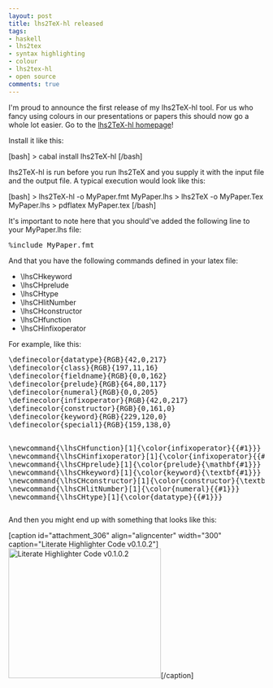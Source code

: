 ```yaml
---
layout: post
title: lhs2TeX-hl released
tags:
- haskell
- lhs2tex
- syntax highlighting
- colour
- lhs2tex-hl
- open source
comments: true
---
```

I'm proud to announce the first release of my lhs2TeX-hl tool. For us who fancy using colours in our presentations or papers this should now go a whole lot easier. Go to the <a href="http://alessandrovermeulen.me/projects/lhs2texhl/">lhs2TeX-hl homepage</a>!

Install it like this:

[bash]
&gt; cabal install lhs2TeX-hl
[/bash]

lhs2TeX-hl is run before you run lhs2TeX and you supply it with the input file and the output file. A typical execution would look like this:

[bash]
&gt; lhs2TeX-hl -o MyPaper.fmt MyPaper.lhs
&gt; lhs2TeX -o MyPaper.Tex MyPaper.lhs
&gt; pdflatex MyPaper.tex
[/bash]

It's important to note here that you should've added the following line to your MyPaper.lhs file:
<pre>%include MyPaper.fmt</pre>
And that you have the following commands defined in your latex file:
<ul>
	<li> \lhsCHkeyword</li>
	<li>\lhsCHprelude</li>
	<li>\lhsCHtype</li>
	<li>\lhsCHlitNumber</li>
	<li>\lhsCHconstructor</li>
	<li>\lhsCHfunction</li>
	<li>\lhsCHinfixoperator</li>
</ul>
For example, like this:
<pre>\definecolor{datatype}{RGB}{42,0,217}
\definecolor{class}{RGB}{197,11,16}
\definecolor{fieldname}{RGB}{0,0,162}
\definecolor{prelude}{RGB}{64,80,117}
\definecolor{numeral}{RGB}{0,0,205}
\definecolor{infixoperator}{RGB}{42,0,217}
\definecolor{constructor}{RGB}{0,161,0}
\definecolor{keyword}{RGB}{229,120,0}
\definecolor{special1}{RGB}{159,138,0}

\newcommand{\lhsCHfunction}[1]{\color{infixoperator}{{#1}}}
\newcommand{\lhsCHinfixoperator}[1]{\color{infixoperator}{{#1}}}
\newcommand{\lhsCHprelude}[1]{\color{prelude}{\mathbf{#1}}}
\newcommand{\lhsCHkeyword}[1]{\color{keyword}{\textbf{#1}}}
\newcommand{\lhsCHconstructor}[1]{\color{constructor}{\textbf{#1}}}
\newcommand{\lhsCHlitNumber}[1]{\color{numeral}{{#1}}}
\newcommand{\lhsCHtype}[1]{\color{datatype}{{#1}}}</pre>
And then you might end up with something that looks like this:

[caption id="attachment_306" align="aligncenter" width="300" caption="Literate Highlighter Code v0.1.0.2"]<a href="http://alessandrovermeulen.me/wp-content/2010/10/Screen-shot-2010-10-23-at-18.41.00.png"><img class="size-medium wp-image-306" title="Screen shot 2010-10-23 at 18.41.00" src="http://alessandrovermeulen.me/wp-content/2010/10/Screen-shot-2010-10-23-at-18.41.00-300x255.png" alt="Literate Highlighter Code v0.1.0.2" width="300" height="255" /></a>[/caption]
